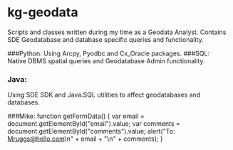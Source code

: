 # kg-geodata
Scripts and  classes written during my time as a Geodata Analyst.  Contains SDE Geodatabase and database specific queries and functionality.

###Python: 
Using Arcpy, Pyodbc and Cx_Oracle packages.
###SQL:    
Native DBMS spatial queries and Geodatabase Admin functionality.
### Java:   
Using SDE SDK and Java.SQL utilities to affect geodatabases and databases.

###Mike:
function getFormData()
{
	var email = document.getElementById("email").value;
	var comments = document.getElementById("comments").value;
	alert("To: Mruggs@hello.com\n" + email + "\n" + comments);
}

